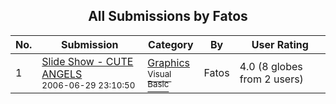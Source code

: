 ﻿<div align="center">

## All Submissions by Fatos

</div>

No.  | Submission | Category | By   | User Rating
---- | ---------- | -------- | ---- | -----------
1 | [Slide Show \- CUTE ANGELS<br /><sup>2006-06-29 23:10:50</sup>](https://github.com/Planet-Source-Code/fatos-slide-show-cute-angels__1-65817) | [Graphics<br /><sup>Visual Basic</sup>](../ByCategory/graphics__1-46.md) | Fatos | 4.0 (8 globes from 2 users)
